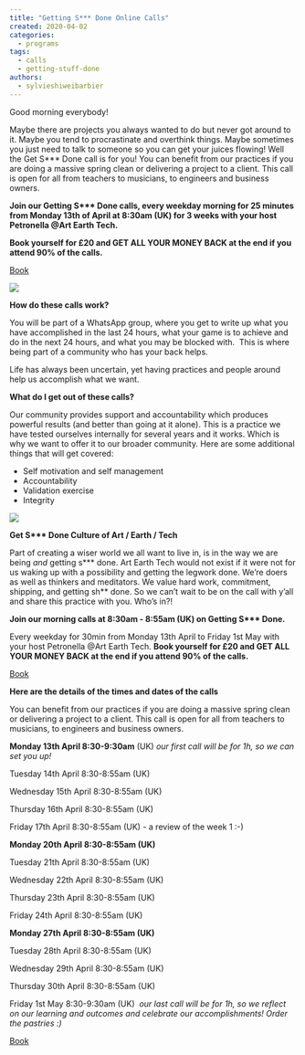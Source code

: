 ```yaml
---
title: "Getting S*** Done Online Calls"
created: 2020-04-02
categories: 
  - programs
tags: 
  - calls
  - getting-stuff-done
authors: 
  - sylvieshiweibarbier
---
```


Good morning everybody!

Maybe there are projects you always wanted to do but never got around to it. Maybe you tend to procrastinate and overthink things. Maybe sometimes you just need to talk to someone so you can get your juices flowing! Well the Get S\*\*\* Done call is for you! You can benefit from our practices if you are doing a massive spring clean or delivering a project to a client. This call is open for all from teachers to musicians, to engineers and business owners. 

**Join our Getting S\*\*\* Done calls, every weekday morning for 25 minutes from Monday 13th of April at 8:30am (UK) for 3 weeks with your host Petronella @Art Earth Tech.**

**Book yourself for £20 and GET ALL YOUR MONEY BACK at the end if you attend 90% of the calls.**

[Book](https://ti.to/art-earth-tech/online-calls)

![](/assets/images/craig-cameron-rhz8amxnmvg-unsplash.jpg)

**How do these calls work?** 

You will be part of a WhatsApp group, where you get to write up what you have accomplished in the last 24 hours, what your game is to achieve and do in the next 24 hours, and what you may be blocked with.  This is where being part of a community who has your back helps. 

Life has always been uncertain, yet having practices and people around help us accomplish what we want. 

**What do I get out of these calls?**

Our community provides support and accountability which produces powerful results (and better than going at it alone). This is a practice we have tested ourselves internally for several years and it works. Which is why we want to offer it to our broader community. Here are some additional things that will get covered:

- Self motivation and self management
- Accountability
- Validation exercise
- Integrity

![](/assets/images/alice-dietrich-fwf_fkj5tbo-unsplash.jpg)

**Get S\*\*\* Done Culture of Art / Earth / Tech**

Part of creating a wiser world we all want to live in, is in the way we are being _and_ getting s\*\*\* done. Art Earth Tech would not exist if it were not for us waking up with a possibility and getting the legwork done. We’re doers as well as thinkers and meditators. We value hard work, commitment, shipping, and getting sh\*\* done. So we can’t wait to be on the call with y’all and share this practice with you. Who’s in?! 

**Join our morning calls at 8:30am - 8:55am (UK) on Getting S\*\*\* Done.** 

Every weekday for 30min from Monday 13th April to Friday 1st May with your host Petronella @Art Earth Tech. ****Book yourself for £20 and GET ALL YOUR MONEY BACK at the end if you attend 90% of the calls.****

[Book](https://ti.to/art-earth-tech/online-calls)

**Here are the details of the times and dates of the calls**

You can benefit from our practices if you are doing a massive spring clean or delivering a project to a client. This call is open for all from teachers to musicians, to engineers and business owners. 

**Monday 13th April 8:30-9:30am** (UK) _our first call will be for 1h, so we can set you up!_

Tuesday 14th April 8:30-8:55am (UK) 

Wednesday 15th April 8:30-8:55am (UK) 

Thursday 16th April 8:30-8:55am (UK)

Friday 17th April 8:30-8:55am (UK) - a review of the week 1 :-)

**Monday 20th April 8:30-8:55am (UK)**

Tuesday 21th April 8:30-8:55am (UK) 

Wednesday 22th April 8:30-8:55am (UK) 

Thursday 23th April 8:30-8:55am (UK)

Friday 24th April 8:30-8:55am (UK)  

**Monday 27th April 8:30-8:55am (UK)**

Tuesday 28th April 8:30-8:55am (UK) 

Wednesday 29th April 8:30-8:55am (UK) 

Thursday 30th April 8:30-8:55am (UK)

Friday 1st May 8:30-9:30am (UK)  _our last call will be for 1h, so we reflect on our learning and outcomes and celebrate our accomplishments!_ _Order the pastries :)_

[Book](https://ti.to/art-earth-tech/online-calls)
